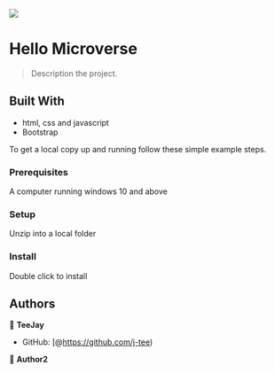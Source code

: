![](https://img.shields.io/badge/Microverse-blueviolet)

# Hello Microverse

> Description the project.


## Built With

- html, css and javascript
- Bootstrap



To get a local copy up and running follow these simple example steps.

### Prerequisites
A computer running windows 10 and above
### Setup
Unzip into a local folder
### Install
Double click to install


## Authors

👤 **TeeJay**

- GitHub: [@https://github.com/j-tee)


👤 **Author2**

